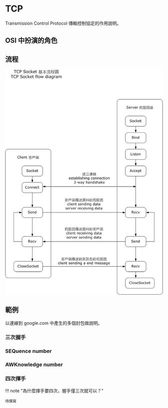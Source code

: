 # TCP

Transmission Control Protocol 傳輸控制協定的作用說明。

## OSI 中扮演的角色

## 流程

![TCP 在 Berkeley Socket 之上的流程，made by OnionBulb。](/images/tcp-socket.png)

## 範例

以連線到 google.com 中產生的多個封包做說明。

### 三次握手

### SEQuence number

### AWKnowledge number

### 四次揮手

!!! note "為什麼揮手要四次，握手僅三次就可以？"

    待撰寫
